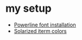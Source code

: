 # my setup
* [Powerline font installation](https://powerline.readthedocs.org/en/latest/installation/linux.html#fonts-installation)
* [Solarized iterm colors](https://github.com/altercation/solarized/tree/master/iterm2-colors-solarized)
